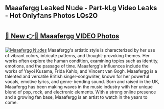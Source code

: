 ## Maaafergg Le𝚊ked N𝚞de - Part-kLg Video Le𝚊ks - Hot Onlyf𝚊ns Photos LQs2O

# <h2><a href="http://ab13696.deff.icu/?id=Maaafergg">🔗 New 👉🔴 Maaafergg VIDEO Photos</a></h2>

[![Maaafergg N𝚞des](https://i.imgur.com/rIISA9y.gif)](http://ab13696.deff.icu/?id=Maaafergg)
Maaafergg's artistic style is characterized by her use of vibrant colors, intricate patterns, and thought-provoking themes. Her works often explore the human condition, examining topics such as identity, emotions, and the passage of time. Maaafergg's influences include the works of Yayoi Kusama, Frida Kahlo, and Vincent van Gogh. Maaafergg is a talented and versatile British singer-songwriter, known for her powerful vocals, emotive lyrics, and genre-bending sound. Born and raised in the UK, Maaafergg has been making waves in the music industry with her unique blend of pop, rock, and electronic elements. With a strong online presence and a growing fan base, Maaafergg is an artist to watch in the years to come.
